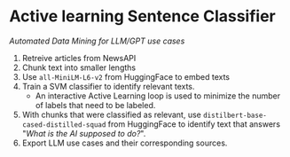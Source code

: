 # Active learning Sentence Classifier
*Automated Data Mining for LLM/GPT use cases*

1. Retreive articles from NewsAPI
2. Chunk text into smaller lengths
3. Use `all-MiniLM-L6-v2` from HuggingFace to embed texts
4. Train a SVM classifier to identify relevant texts.
    - An interactive Active Learning loop is used to minimize the number of labels that need to be labeled.
5. With chunks that were classified as relevant, use `distilbert-base-cased-distilled-squad` from HuggingFace to identify text that answers "*What is the AI supposed to do?*".
7. Export LLM use cases and their corresponding sources.
